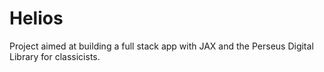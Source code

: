 # Helios
Project aimed at building a full stack app with JAX and the Perseus Digital Library for classicists. 
